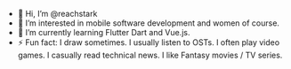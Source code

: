 - 👋 Hi, I’m @reachstark
- 👀 I’m interested in mobile software development and women of course.
- 🌱 I’m currently learning Flutter Dart and Vue.js.
- ⚡ Fun fact: I draw sometimes. I usually listen to OSTs. I often play video games. I casually read technical news. I like Fantasy movies / TV series.

<!---
reachstark/reachstark is a ✨ special ✨ repository because its `README.md` (this file) appears on your GitHub profile.
You can click the Preview link to take a look at your changes.
--->
